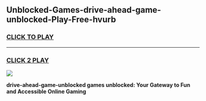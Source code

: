 
## Unblocked-Games-drive-ahead-game-unblocked-Play-Free-hvurb
<h3>
<a href="https://premium76.site?title=drive-ahead-game-unblocked&ref=20A">CLICK TO PLAY</a></h3>
<hr>

<h3>
<a href="https://premium76.site?title=drive-ahead-game-unblocked&ref=20A">CLICK 2 PLAY</a>
  
</h3>

<a href="https://premium76.site?title=drive-ahead-game-unblocked&ref=20A"><img src="https://clearcache.store/games.png"></a>


**drive-ahead-game-unblocked games unblocked: Your Gateway to Fun and Accessible Online Gaming**
